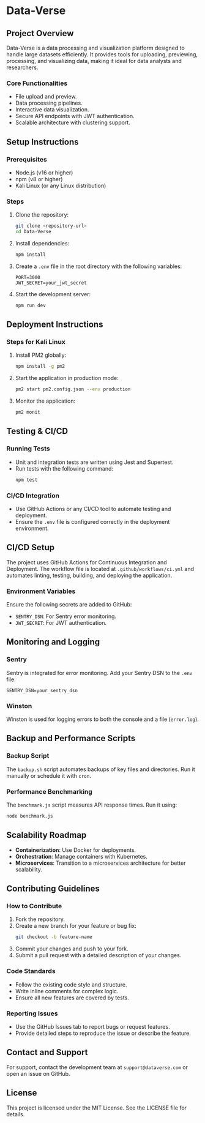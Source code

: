 # Data-Verse

## Project Overview
Data-Verse is a data processing and visualization platform designed to handle large datasets efficiently. It provides tools for uploading, previewing, processing, and visualizing data, making it ideal for data analysts and researchers.

### Core Functionalities
- File upload and preview.
- Data processing pipelines.
- Interactive data visualization.
- Secure API endpoints with JWT authentication.
- Scalable architecture with clustering support.

## Setup Instructions

### Prerequisites
- Node.js (v16 or higher)
- npm (v8 or higher)
- Kali Linux (or any Linux distribution)

### Steps
1. Clone the repository:
   ```bash
   git clone <repository-url>
   cd Data-Verse
   ```
2. Install dependencies:
   ```bash
   npm install
   ```
3. Create a `.env` file in the root directory with the following variables:
   ```env
   PORT=3000
   JWT_SECRET=your_jwt_secret
   ```
4. Start the development server:
   ```bash
   npm run dev
   ```

## Deployment Instructions

### Steps for Kali Linux
1. Install PM2 globally:
   ```bash
   npm install -g pm2
   ```
2. Start the application in production mode:
   ```bash
   pm2 start pm2.config.json --env production
   ```
3. Monitor the application:
   ```bash
   pm2 monit
   ```

## Testing & CI/CD

### Running Tests
- Unit and integration tests are written using Jest and Supertest.
- Run tests with the following command:
  ```bash
  npm test
  ```

### CI/CD Integration
- Use GitHub Actions or any CI/CD tool to automate testing and deployment.
- Ensure the `.env` file is configured correctly in the deployment environment.

## CI/CD Setup
The project uses GitHub Actions for Continuous Integration and Deployment. The workflow file is located at `.github/workflows/ci.yml` and automates linting, testing, building, and deploying the application.

### Environment Variables
Ensure the following secrets are added to GitHub:
- `SENTRY_DSN`: For Sentry error monitoring.
- `JWT_SECRET`: For JWT authentication.

## Monitoring and Logging
### Sentry
Sentry is integrated for error monitoring. Add your Sentry DSN to the `.env` file:
```env
SENTRY_DSN=your_sentry_dsn
```
### Winston
Winston is used for logging errors to both the console and a file (`error.log`).

## Backup and Performance Scripts
### Backup Script
The `backup.sh` script automates backups of key files and directories. Run it manually or schedule it with `cron`.

### Performance Benchmarking
The `benchmark.js` script measures API response times. Run it using:
```bash
node benchmark.js
```

## Scalability Roadmap
- **Containerization**: Use Docker for deployments.
- **Orchestration**: Manage containers with Kubernetes.
- **Microservices**: Transition to a microservices architecture for better scalability.

## Contributing Guidelines

### How to Contribute
1. Fork the repository.
2. Create a new branch for your feature or bug fix:
   ```bash
   git checkout -b feature-name
   ```
3. Commit your changes and push to your fork.
4. Submit a pull request with a detailed description of your changes.

### Code Standards
- Follow the existing code style and structure.
- Write inline comments for complex logic.
- Ensure all new features are covered by tests.

### Reporting Issues
- Use the GitHub Issues tab to report bugs or request features.
- Provide detailed steps to reproduce the issue or describe the feature.

## Contact and Support
For support, contact the development team at `support@dataverse.com` or open an issue on GitHub.

## License
This project is licensed under the MIT License. See the LICENSE file for details.